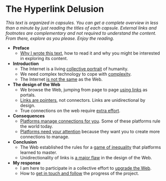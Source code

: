 # The Hyperlink Delusion

*This text is organized in capsules. You can get a complete overview in less than a minute by just reading the titles of each capsule. External links and footnotes are complementary and not required to understand the content. From there, explore as you please. Enjoy the reading.*

- **Preface**
    - [Why I wrote this text](preface-link.md), how to read it and why you might be interested in exploring its content.
- **Introduction**
    - The Internet is a living [collective portrait](internet-collective-portrait.md) of humanity.
    - We need complex technology to cope with [complexity](complex-technology.md).
    - The Internet [is not the same](differences-internet-web.md) as the Web.
- **The design of the Web**
    - We browse the Web, jumping from page to page [using links](browse-the-web-using-links.md) as portals.
    - [Links are pointers](links-are-pointers.md), not connectors. Links are unidirectional by design.
    - True connections on the web require [extra effort](true-connections-web.md).
- **Consequences**
    - [Platforms manage connections for you](platforms-manage-connections.md). Some of these platforms rule the world today.
    - [Platforms need your attention](platforms-need-attention.md) because they want you to create more connections to manage.
- **Conclusion**
    - The Web established the rules for a [game of inequality](game-of-inequality.md) that platforms learned to master.
    - Unidirectionality of links is [a major flaw](unidirectionality-of-links.md) in the design of the Web.
- **My response**
    - I am here to participate in a collective effort to [upgrade the Web](upgrade-the-web.md).
    - How to [get in touch and follow](contact-and-follow.md) the progress of the project.